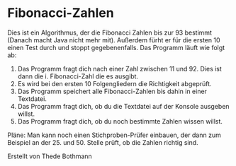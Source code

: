 # Fibonacci-Zahlen
Dies ist ein Algorithmus, der die Fibonacci Zahlen bis zur 93 bestimmt (Danach macht Java nicht mehr mit). Außerdem fürht er für die ersten 10 einen Test durch und stoppt gegebenenfalls.
Das Programm läuft wie folgt ab:
  1. Das Programm fragt dich nach einer Zahl zwischen 11 und 92. Dies ist dann die i. Fibonacci-Zahl die es ausgibt.
  2. Es wird bei den ersten 10 Folgengliedern die Richtigkeit abgeprüft.
  3. Das Programm speichert alle Fibonacci-Zahlen bis dahin in einer Textdatei.
  4. Das Programm fragt dich, ob du die Textdatei auf der Konsole ausgeben willst.
  5. Das Programm fragt dich, ob du noch bestimmte Zahlen wissen willst.

Pläne: Man kann noch einen Stichproben-Prüfer einbauen, der dann zum Beispiel an der 25. und 50. Stelle prüft, ob die Zahlen richtig sind.

Erstellt von Thede Bothmann
